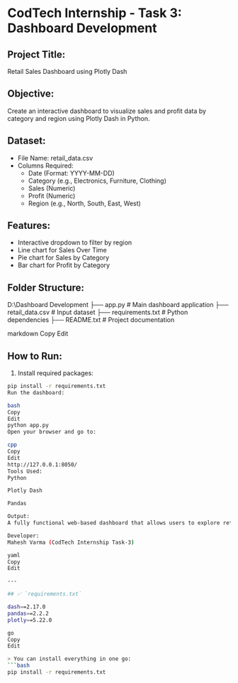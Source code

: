 # CodTech Internship - Task 3: Dashboard Development

## Project Title:
Retail Sales Dashboard using Plotly Dash

## Objective:
Create an interactive dashboard to visualize sales and profit data by category and region using Plotly Dash in Python.

## Dataset:
- File Name: retail_data.csv
- Columns Required:
    - Date (Format: YYYY-MM-DD)
    - Category (e.g., Electronics, Furniture, Clothing)
    - Sales (Numeric)
    - Profit (Numeric)
    - Region (e.g., North, South, East, West)

## Features:
- Interactive dropdown to filter by region
- Line chart for Sales Over Time
- Pie chart for Sales by Category
- Bar chart for Profit by Category

## Folder Structure:
D:\Dashboard Development
├── app.py # Main dashboard application
├── retail_data.csv # Input dataset
├── requirements.txt # Python dependencies
├── README.txt # Project documentation

markdown
Copy
Edit

## How to Run:

1. Install required packages:
```bash
pip install -r requirements.txt
Run the dashboard:

bash
Copy
Edit
python app.py
Open your browser and go to:

cpp
Copy
Edit
http://127.0.0.1:8050/
Tools Used:
Python

Plotly Dash

Pandas

Output:
A fully functional web-based dashboard that allows users to explore retail data interactively by region, showing key insights like sales trends, category performance, and profit analysis.

Developer:
Mahesh Varma (CodTech Internship Task-3)

yaml
Copy
Edit

---

## ✅ `requirements.txt`

dash==2.17.0
pandas==2.2.2
plotly==5.22.0

go
Copy
Edit

> You can install everything in one go:
```bash
pip install -r requirements.txt
